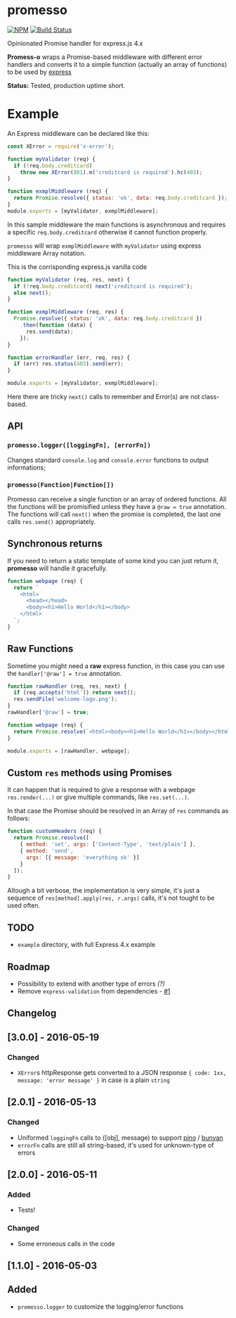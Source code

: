 promesso
========
[![NPM](https://nodei.co/npm/promesso.png)](https://nodei.co/npm/promesso/)
[![Build Status](https://travis-ci.org/colthreepv/promesso.svg?branch=master)](https://travis-ci.org/colthreepv/promesso)

Opinionated Promise handler for express.js 4.x

__Promess-o__ wraps a Promise-based middleware with different error handlers and converts it to a simple function (actually an array of functions) to be used by [express](http://expressjs.com/)

**Status:** Tested, production uptime short.

# Example

An Express middleware can be declared like this:
```javascript
const XError = require('x-error');

function myValidator (req) {
  if (!req.body.creditcard)
    throw new XError(801).m('creditcard is required').hc(403);
}

function exmplMiddleware (req) {
  return Promise.resolve({ status: 'ok', data: req.body.creditcard });
}
module.exports = [myValidator, exmplMiddleware];
```

In this sample middleware the main functions is asynchronous and requires a specific `req.body.creditcard` otherwise it cannot function properly.

`promesso` will wrap `exmplMiddleware` with `myValidator` using express middleware Array notation.

This is the corrisponding express.js vanilla code
```javascript
function myValidator (req, res, next) {
  if (!req.body.creditcard) next('creditcard is required');
  else next();
}

function exmplMiddleware (req, res) {
  Promise.resolve({ status: 'ok', data: req.body.creditcard })
    .then(function (data) {
      res.send(data);
    });
}

function errorHandler (err, req, res) {
  if (err) res.status(403).send(err);
}

module.exports = [myValidator, exmplMiddleware];
```

Here there are tricky `next()` calls to remember and Error(s) are not class-based.


## API

### `promesso.logger([loggingFn], [errorFn])`
Changes standard `console.log` and `console.error` functions to output informations;

### `promesso(Function|Function[])`
Promesso can receive a single function or an array of ordered functions.
All the functions will be promisified unless they have a `@raw = true` annotation.
The functions will call `next()` when the promise is completed, the last one calls `res.send()` appropriately.

## Synchronous returns
If you need to return a static template of some kind you can just return it, **promesso** will handle it gracefully.

```javascript
function webpage (req) {
  return `
    <html>
      <head></head>
      <body><h1>Hello World</h1></body>
    </html>
  `;
}
```


## Raw Functions
Sometime you might need a **raw** express function, in this case you can use the `handler['@raw'] = true` annotation.

```javascript
function rawHandler (req, res, next) {
  if (req.accepts('html')) return next();
  res.sendFile('welcome-logo.png');
}
rawHandler['@raw'] = true;

function webpage (req) {
  return Promise.resolve(`<html><body><h1>Hello World</h1></body></html>`)
}

module.exports = [rawHandler, webpage];
```


## Custom `res` methods using Promises
It can happen that is required to give a response with a webpage `res.render(...)` or give multiple commands, like `res.set(...)`.

In that case the Promise should be resolved in an Array of `res` commands as follows:

```javascript
function customHeaders (req) {
  return Promise.resolve([
    { method: 'set', args: ['Content-Type', 'text/plain'] },
    { method: 'send',
      args: [{ message: 'everything ok' }]
    }
  ]);
}
```

Altough a bit verbose, the implementation is very simple, it's just a sequence of `res[method].apply(res, r.args)` calls, it's not tought to be used often.

## TODO

- `example` directory, with full Express 4.x example

## Roadmap

- Possibility to extend with another type of errors *(?)*
- Remove `express-validation` from dependencies - [#1](//github.com/colthreepv/promesso/issues/1)

## Changelog

## [3.0.0] - 2016-05-19
### Changed
- `XError`s httpResponse gets converted to a JSON response `{ code: 1xx, message: 'error message' }` in case is a plain `string`

## [2.0.1] - 2016-05-13
### Changed
- Uniformed `loggingFn` calls to ([obj], message) to support [pino](https://github.com/mcollina/pino) / [bunyan](https://github.com/trentm/node-bunyan)
- `errorFn` calls are still all string-based, it's used for unknown-type of errors

## [2.0.0] - 2016-05-11
### Added
- Tests!

### Changed
- Some erroneous calls in the code

## [1.1.0] - 2016-05-03
## Added
- `promesso.logger` to customize the logging/error functions
